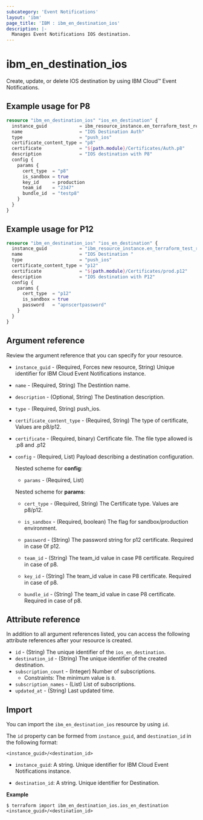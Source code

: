 ```yaml
---
subcategory: 'Event Notifications'
layout: 'ibm'
page_title: 'IBM : ibm_en_destination_ios'
description: |-
  Manages Event Notifications IOS destination.
---
```


# ibm_en_destination_ios

Create, update, or delete IOS destination by using IBM Cloud™ Event Notifications.

## Example usage for P8

```terraform
resource "ibm_en_destination_ios" "ios_en_destination" {
  instance_guid            = ibm_resource_instance.en_terraform_test_resource.guid
  name                     = "IOS Destination Auth"
  type                     = "push_ios"
  certificate_content_type = "p8"
  certificate              = "${path.module}/Certificates/Auth.p8"
  description              = "IOS destination with P8"
  config {
    params {
      cert_type  = "p8"
      is_sandbox = true
      key_id     = production
      team_id    = "2347"
      bundle_id  = "testp8"
    }
  }
}
```
## Example usage for P12

```terraform
resource "ibm_en_destination_ios" "ios_en_destination" {
  instance_guid            = "ibm_resource_instance.en_terraform_test_resource.guid"
  name                     = "IOS Destination "
  type                     = "push_ios"
  certificate_content_type = "p12"
  certificate              = "${path.module}/Certificates/prod.p12"
  description              = "IOS destination with P12"
  config {
    params {
      cert_type  = "p12"
      is_sandbox = true
      password   = "apnscertpassword"
    }
  }
}
```

## Argument reference

Review the argument reference that you can specify for your resource.

- `instance_guid` - (Required, Forces new resource, String) Unique identifier for IBM Cloud Event Notifications instance.

- `name` - (Required, String) The Destintion name.

- `description` - (Optional, String) The Destination description.

- `type` - (Required, String) push_ios.

- `certificate_content_type` - (Required, String) The type of certificate, Values are p8/p12.

- `certificate` - (Required, binary) Certificate file. The file type allowed is .p8 and .p12

- `config` - (Required, List) Payload describing a destination configuration.

  Nested scheme for **config**:

  - `params` - (Required, List)

  Nested scheme for **params**:

  - `cert_type` - (Required, String) The Certificate type. Values are p8/p12.

  - `is_sandbox` - (Required, boolean) The flag for sandbox/production environment.

  - `password` - (String) The password string for p12 certificate. Required in case 0f p12.

  - `team_id` - (String) The team_id value in case P8 certificate. Required in case of p8.

  - `key_id` - (String) The team_id value in case P8 certificate. Required in case of p8.

  - `bundle_id` - (String) The team_id value in case P8 certificate. Required in case of p8.

## Attribute reference

In addition to all argument references listed, you can access the following attribute references after your resource is created.

- `id` - (String) The unique identifier of the `ios_en_destination`.
- `destination_id` - (String) The unique identifier of the created destination.
- `subscription_count` - (Integer) Number of subscriptions.
  - Constraints: The minimum value is `0`.
- `subscription_names` - (List) List of subscriptions.
- `updated_at` - (String) Last updated time.

## Import

You can import the `ibm_en_destination_ios` resource by using `id`.

The `id` property can be formed from `instance_guid`, and `destination_id` in the following format:

```
<instance_guid>/<destination_id>
```

- `instance_guid`: A string. Unique identifier for IBM Cloud Event Notifications instance.

- `destination_id`: A string. Unique identifier for Destination.

**Example**

```
$ terraform import ibm_en_destination_ios.ios_en_destination <instance_guid>/<destination_id>
```

